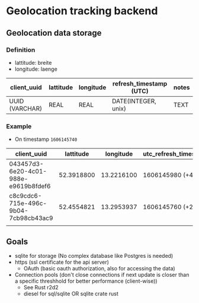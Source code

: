 # Geolocation tracking backend

## Geolocation data storage

### Definition

- lattitude: breite
- longitude: laenge

| client_uuid    | lattitude | longitude | refresh_timestamp (UTC) | notes           |
|----------------|-----------|-----------|-------------------------|-----------------|
| UUID (VARCHAR) | REAL      | REAL      | DATE(INTEGER, unix)     | TEXT            |

### Example
- On timestamp `1606145740`


| client_uuid                          | lattitude  | longitude  | utc_refresh_timestamp   | notes           |
|--------------------------------------|------------|------------|-------------------------|-----------------|
| 043457d3-6e20-4c01-988e-e9619b8fdef6 | 52.3918800 | 13.2216100 | 1606145980 (+4mi)       | Stahnsdorf      |
| c8c9cdc6-715e-496c-9b04-7cb98cb43ac9 | 52.4554821 | 13.2953937 | 1606145760 (+20s)       | ZIB             |
|                                      |            |            |                         |                 |

## Goals
- sqlite for storage (No complex database like Postgres is needed)
- https (ssl certificate for the api server)
    - OAuth (basic oauth authorization, also for accessing the data)
- Connection pools (don't close connections if next update is closer than a specific threshhold for better performance (client-wise))
    - See Rust r2d2
    - diesel for sql/sqlite OR sqlite crate rust

